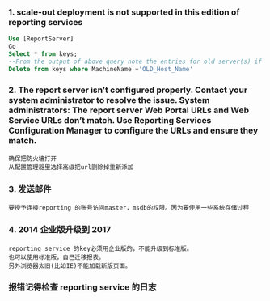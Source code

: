 ### 1. scale-out deployment is not supported in this edition of reporting services

```sql
Use [ReportServer]
Go
Select * from keys;
--From the output of above query note the entries for old server(s) if they were scaled out and delete old server(s) information.
Delete from keys where MachineName ='OLD_Host_Name'
```

### 2. The report server isn’t configured properly. Contact your system administrator to resolve the issue. System administrators: The report server Web Portal URLs and Web Service URLs don’t match. Use Reporting Services Configuration Manager to configure the URLs and ensure they match.

```
确保把防火墙打开
从配置管理器里选择高级把url删除掉重新添加
```

### 3. 发送邮件

```
要授予连接reporting 的账号访问master，msdb的权限。因为要使用一些系统存储过程
```

### 4. 2014 企业版升级到 2017

```
reporting service 的key必须用企业版的，不能升级到标准版。
也可以使用标准版，自己迁移报表。
另外浏览器太旧(比如IE)不能加载新版页面。
```

### 报错记得检查 reporting service 的日志
